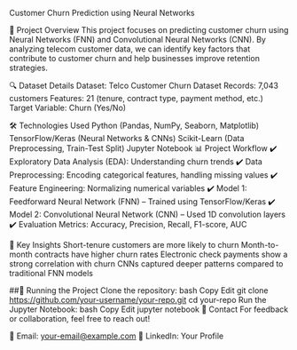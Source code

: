 Customer Churn Prediction using Neural Networks


📌 Project Overview
This project focuses on predicting customer churn using Neural Networks (FNN) and Convolutional Neural Networks (CNN). By analyzing telecom customer data, we can identify key factors that contribute to customer churn and help businesses improve retention strategies.


🔍 Dataset Details
Dataset: Telco Customer Churn Dataset
Records: 7,043 customers
Features: 21 (tenure, contract type, payment method, etc.)
Target Variable: Churn (Yes/No)


🛠 Technologies Used
Python (Pandas, NumPy, Seaborn, Matplotlib)
TensorFlow/Keras (Neural Networks & CNNs)
Scikit-Learn (Data Preprocessing, Train-Test Split)
Jupyter Notebook
📊 Project Workflow
✔️ Exploratory Data Analysis (EDA): Understanding churn trends
✔️ Data Preprocessing: Encoding categorical features, handling missing values
✔️ Feature Engineering: Normalizing numerical variables
✔️ Model 1: Feedforward Neural Network (FNN) – Trained using TensorFlow/Keras
✔️ Model 2: Convolutional Neural Network (CNN) – Used 1D convolution layers
✔️ Evaluation Metrics: Accuracy, Precision, Recall, F1-score, AUC

📌 Key Insights
Short-tenure customers are more likely to churn
Month-to-month contracts have higher churn rates
Electronic check payments show a strong correlation with churn
CNNs captured deeper patterns compared to traditional FNN models


##🚀 Running the Project
Clone the repository:
bash
Copy
Edit
git clone https://github.com/your-username/your-repo.git
cd your-repo
Run the Jupyter Notebook:
bash
Copy
Edit
jupyter notebook
📩 Contact
For feedback or collaboration, feel free to reach out!

📧 Email: your-email@example.com
🔗 LinkedIn: Your Profile


